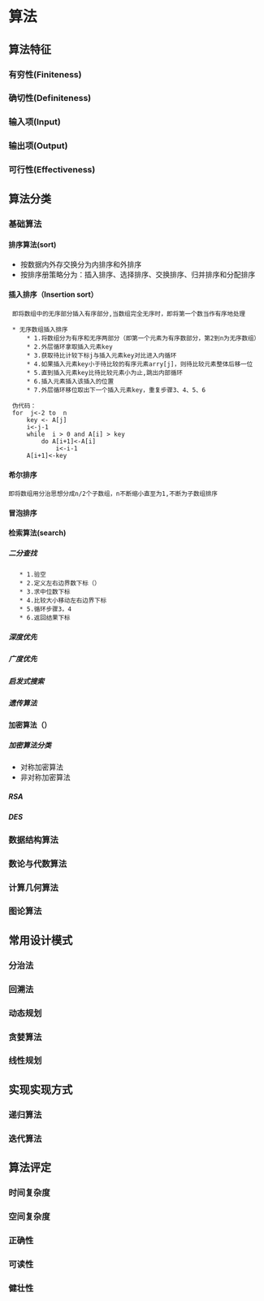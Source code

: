 # 算法

## 算法特征

### 有穷性(Finiteness)
### 确切性(Definiteness)
### 输入项(Input)
### 输出项(Output)
### 可行性(Effectiveness)

## 算法分类

### 基础算法

#### 排序算法(sort)
    
   * 按数据内外存交换分为内排序和外排序
   * 按排序册策略分为：插入排序、选择排序、交换排序、归并排序和分配排序
   
 #### 插入排序（Insertion sort）
     即将数组中的无序部分插入有序部分,当数组完全无序时，即将第一个数当作有序地处理
     
     * 无序数组插入排序
         * 1.将数组分为有序和无序两部分（即第一个元素为有序数部分，第2到n为无序数组）
         * 2.外层循环拿取插入元素key
         * 3.获取待比计较下标j与插入元素key对比进入内循环
         * 4.如果插入元素key小于待比较的有序元素arry[j]，则待比较元素整体后移一位
         * 5.直到插入元素key比待比较元素小为止,跳出内部循环
         * 6.插入元素插入该插入的位置
         * 7.外层循环移位取出下一个插入元素key，重复步骤3、4、5、6
     
     伪代码：
     for  j<-2 to  n
         key <- A[j]
         i<-j-1
         while  i > 0 and A[i] > key
             do A[i+1]<-A[i]
                 i<-i-1
         A[i+1]<-key   
         
#### 希尔排序
    即将数组用分治思想分成n/2个子数组，n不断缩小直至为1,不断为子数组排序
#### 冒泡排序



#### 检索算法(search)
##### 二分查找
       * 1.验空
       * 2.定义左右边界数下标（）
       * 3.求中位数下标
       * 4.比较大小移动左右边界下标
       * 5.循环步骤3，4
       * 6.返回结果下标
##### 深度优先
##### 广度优先
##### 启发式搜索
##### 遗传算法

#### 加密算法（）

##### 加密算法分类
   * 对称加密算法
   * 非对称加密算法

##### RSA
##### DES

### 数据结构算法

### 数论与代数算法

### 计算几何算法

### 图论算法



## 常用设计模式

### 分治法
### 回溯法
### 动态规划
### 贪婪算法
### 线性规划



## 实现实现方式

### 递归算法
### 迭代算法

## 算法评定

### 时间复杂度
### 空间复杂度
### 正确性
### 可读性
### 健壮性